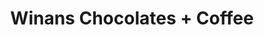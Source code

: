 ---
title: "Winans Chocolates + Coffee"
url: /columbus/winans-chocolates-coffee-south-high-street/
shop: Schokolade
---